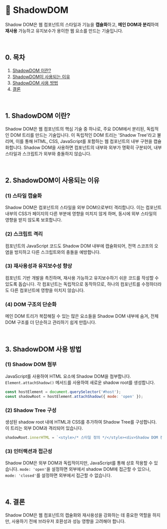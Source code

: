 # 📒 ShadowDOM

Shadow DOM은 웹 컴포넌트의 스타일과 기능을 **캡슐화**하고, **메인 DOM과 분리**하여 **재사용** 가능하고 유지보수가 용이한 웹 요소를 만드는 기술입니다.

<br/>

## 0. 목차

<!-- no toc -->
1. [ShadowDOM 이란?](#1-shadowdom-이란)
2. [ShadowDOM이 사용되는 이유](#2-shadowdom이-사용되는-이유)
3. [ShadowDOM 사용 방법](#3-shadowdom-사용-방법)
4. [결론](#4-결론)

<br/>

## 1. ShadowDOM 이란?

Shadow DOM은 웹 컴포넌트의 핵심 기술 중 하나로, 주요 DOM에서 분리된, 독립적인 DOM 트리를 만드는 기술입니다. 이 독립적인 DOM 트리는 'Shadow Tree'라고 불리며, 이를 통해 HTML, CSS, JavaScript를 포함하는 웹 컴포넌트의 내부 구현을 캡슐화합니다. Shadow DOM을 사용하면 컴포넌트의 내부와 외부가 명확히 구분되어, 내부 스타일과 스크립트가 외부와 충돌하지 않습니다.

<br/>

## 2. ShadowDOM이 사용되는 이유

### (1) 스타일 캡슐화

Shadow DOM은 컴포넌트의 스타일을 외부 DOM으로부터 격리합니다. 이는 컴포넌트 내부의 CSS가 페이지의 다른 부분에 영향을 미치지 않게 하며, 동시에 외부 스타일의 영향을 받지 않도록 보호합니다.

### (2) 스크립트 격리

컴포넌트의 JavaScript 코드도 Shadow DOM 내부에 캡슐화되어, 전역 스코프의 오염을 방지하고 다른 스크립트와의 충돌을 예방합니다.

### (3) 재사용성과 유지보수성 향상

컴포넌트 기반 개발을 촉진하며, 재사용 가능하고 유지보수하기 쉬운 코드를 작성할 수 있도록 돕습니다. 각 컴포넌트는 독립적으로 동작하므로, 하나의 컴포넌트를 수정하더라도 다른 컴포넌트에 영향을 미치지 않습니다.

### (4) DOM 구조의 단순화

메인 DOM 트리가 복잡해질 수 있는 많은 요소들을 Shadow DOM 내부에 숨겨, 전체 DOM 구조를 더 단순하고 관리하기 쉽게 만듭니다.

<br/>

## 3. ShadowDOM 사용 방법

### (1) Shadow DOM 첨부

JavaScript를 사용하여 HTML 요소에 Shadow DOM을 첨부합니다. `Element.attachShadow()` 메서드를 사용하여 새로운 shadow root를 생성합니다.

```javascript
const hostElement = document.querySelector('#host');
const shadowRoot = hostElement.attachShadow({ mode: 'open' });
```

### (2) Shadow Tree 구성

생성된 shadow root 내에 HTML과 CSS를 추가하여 Shadow Tree를 구성합니다. 이 트리는 외부 DOM과 격리되어 있습니다.

```javascript
shadowRoot.innerHTML = `<style>/* 스타일 정의 */</style><div>Shadow DOM 컨텐츠</div>`;
```

### (3) 인터랙션과 접근성

Shadow DOM은 외부 DOM과 독립적이지만, JavaScript를 통해 상호 작용할 수 있습니다. `mode: 'open'`을 설정하면 외부에서 shadow DOM에 접근할 수 있으나, `mode: 'closed'`를 설정하면 외부에서 접근할 수 없습니다.

<br/>

## 4. 결론

Shadow DOM은 웹 컴포넌트의 캡슐화와 재사용성을 강화하는 데 중요한 역할을 하지만, 사용하기 전에 브라우저 호환성과 성능 영향을 고려해야 합니다.
